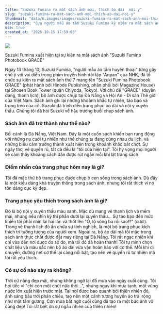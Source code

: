 ```yaml
---
title: "Suzuki Fumina ra mắt sách ảnh mới, thích áo dài  nội y"
slug: "suzuki-fumina-ra-mat-sach-anh-moi-thich-ao-dai-noi-y"
thumbnail: "data/6.images/images/suzuki-fumina-ra-mat-sach-anh-moi-thich-ao-dai-noi-y.webp"
description: "Cựu người mẫu áo tắm Suzuki Fumina kỷ niệm ra mắt sách ảnh GRACE chụp tại Đà Nẵng, Hội An, Việt Nam. Cô chia sẻ về các trang phục yêu thích như áo dài và nội y xuyên thấu."
use: true
created_at: "2025-10-15 17:59:03"
---
```


![](/images/20251014-00000070-mantan-000-2-view.webp)

Suzuki Fumina xuất hiện tại sự kiện ra mắt sách ảnh "Suzuki Fumina Photobook GRACE"

Ngày 13 tháng 10, Suzuki Fumina, "người mẫu áo tắm huyền thoại" từng gây chú ý với vai diễn trong phim truyền hình dài tập "Anpan" của NHK, đã tổ chức sự kiện ra mắt sách ảnh thứ 7 mang tên "Suzuki Fumina Photobook GRACE" (phát hành bởi Hinode Publishing, phân phối bởi Magazine House) tại Shosen Book Tower (quận Chiyoda, Tokyo). Với chủ đề "GRACE" (duyên dáng, thanh lịch), bộ ảnh được chụp tại Đà Nẵng và Hội An - Di sản Thế giới của Việt Nam. Sách ảnh ghi lại những khoảnh khắc tự nhiên, táo bạo và trong trẻo của cô. Suzuki đã trình diễn trang phục áo dài và nội y xuyên thấu. Chúng tôi đã hỏi Suzuki về hậu trường buổi chụp sách ảnh.

### Sách ảnh đã trở thành như thế nào?

Bối cảnh là Đà Nẵng, Việt Nam. Đây là một cuốn sách khiến bạn rung động với những nụ cười tự nhiên như thể chúng ta đang cùng nhau du lịch, và những biểu cảm trưởng thành xuất hiện trong khoảnh khắc bất chợt. Sự ngây thơ, vẻ quyến rũ, tất cả đều là "tôi của hiện tại". Tôi hy vọng mọi người sẽ cảm thấy khoảng cách dần được rút ngắn mỗi khi lật trang sách.

### Điểm nhấn của trang phục hôm nay là gì?

Tôi đã mặc thử bộ trang phục được chụp ở con sông trong sách ảnh. Dù đây là một kiểu dáng khá truyền thống trong sách ảnh, nhưng tôi rất thích vì nó tôn dáng cực kỳ đẹp.

### Trang phục yêu thích trong sách ảnh là gì?

Đó là bộ nội y xuyên thấu màu xanh. Mặc dù mang vẻ thanh lịch và mềm mại, nhưng nếu nhìn kỹ thì phần dưới lại xuyên thấu... Sự táo bạo đến mức khiến tôi phải nhìn lại hai lần và thốt lên "Ồ, lộ vòng ba rồi sao!?" (cười). Trong vẻ thanh lịch đó ẩn chứa sự tinh nghịch, là một bộ trang phục kích thích trí tưởng tượng của người xem. Ngoài ra, bộ áo dài mà tôi mặc trong sách ảnh thực chất được đặt may riêng tại Đà Nẵng. Tôi rất ngạc nhiên khi chỉ vừa đến nơi được đo số đo, mà tối đó đã hoàn thành! Tôi tự mình chọn chất liệu và màu sắc nên bộ áo dài vừa vặn hoàn hảo với cơ thể. Mỗi khi di chuyển, đường nét cơ thể lại càng nổi bật, tạo nên vẻ quyến rũ tự nhiên mà tôi rất yêu thích.

### Có sự cố nào xảy ra không?

Trời cứ nắng đẹp mãi, nhưng không ngờ lại đổ mưa vào ngày cuối cùng. Tôi hơi tiếc vì "chỉ còn một chút nữa thôi...", nhưng ngay khi mưa tạnh, một vũng nước lớn xuất hiện trước mắt. Tại nơi được bao quanh bởi thiên nhiên đó, ánh sáng bầu trời phản chiếu, tạo nên một cảnh tượng huyền ảo trải rộng như một tấm gương. Cơn mưa bất ngờ cuối cùng đã tạo ra một bức ảnh vô cùng đẹp! Tôi rất biết ơn sự ngẫu nhiên của thiên nhiên!
